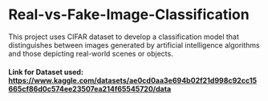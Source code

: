 # Real-vs-Fake-Image-Classification
This project uses CIFAR dataset to develop a classification model that distinguishes between images generated by artificial intelligence algorithms and those depicting real-world scenes or objects.

#### Link for Dataset used: https://www.kaggle.com/datasets/ae0cd0aa3e694b02f21d998c92cc15665cf86d0c574ee23507ea214f65545720/data
